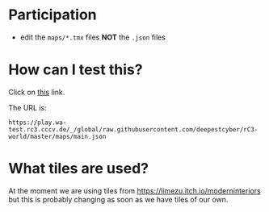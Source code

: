 # Participation

- edit the `maps/*.tmx` files **NOT** the `.json` files

# How can I test this?

Click on [this](https://test.visit.at.wa-test.rc3.cccv.de/_/global/raw.githubusercontent.com/deepestcyber/rC3-world/master/main.json) link.

The URL is:

    https://play.wa-test.rc3.cccv.de/_/global/raw.githubusercontent.com/deepestcyber/rC3-world/master/maps/main.json

# What tiles are used?

At the moment we are using tiles from https://limezu.itch.io/moderninteriors
but this is probably changing as soon as we have tiles of our own.
